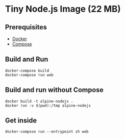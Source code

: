 # Tiny Node.js Image (22 MB)

## Prerequisites

* [Docker](https://docs.docker.com/installation)
* [Compose](https://docs.docker.com/compose/install)

## Build and Run

    docker-compose build
    docker-compose run web

## Build and run without Compose

    docker build -t alpine-nodejs .
    docker run -v $(pwd):/tmp alpine-nodejs

## Get inside

    docker-compose run --entrypoint sh web
